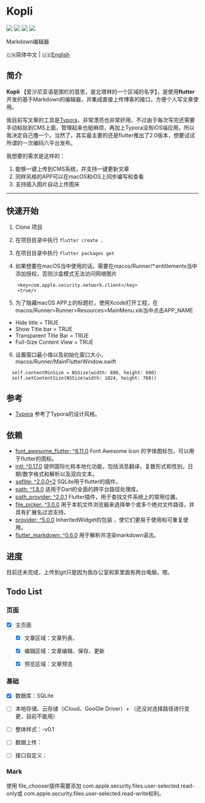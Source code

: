 # Kopli
![](https://img.shields.io/badge/Toolkit-Flutter-blue.svg)  ![](https://img.shields.io/badge/Language-Dart-orange.svg)  ![](https://img.shields.io/apm/l/vim-mode)  ![](https://img.shields.io/badge/Process-Developing-blueviolet.svg)

 Markdown编辑器

 🇨🇳简体中文 | 🇺🇸[English](https://github.com/wellmoonloft/vara)

## 简介

**Kopli** 【爱沙尼亚语是围栏的意思，是北塔林的一个区域的名字】，是使用**flutter**开发的基于Markdown的编辑器，并集成直接上传博客的接口，方便个人写文章使用。

我目前写文章的工具是[Typora](https://typora.io/)，非常漂亮也非常好用，不过由于每次写完还需要手动粘贴到CMS上面，管理起来也挺麻烦，再加上Typora没有iOS端应用，所以我决定自己撸一个。当然了，其实最主要的还是flutter推出了2.0版本，想要试试所谓的一次编码六平台发布。

我想要的需求是这样的：
1. 能够一键上传到CMS系统，并支持一键更新文章
2. 同样风格的APP可以在macOS和iOS上同步编写和查看
3. 支持插入图片自动上传图床


------------------------------

## 快速开始

1. Clone 项目

2. 在项目目录中执行 `flutter create . `

3. 在项目目录中执行 `flutter packages get`

4. 如果想要在macOS当中使用的话，需要在macos/Runner/*.entitlements当中添加授权，否则沙盒模式无法访问网络图片

```
	<key>com.apple.security.network.client</key>
	<true/>
```

5. 为了隐藏macOS APP上的标题栏，使用Xcode打开工程，在macos/Runner>Runner>Resources>MainMenu.xib当中点击APP_NAME
  - Hide title = TRUE
  - Show Title bar = TRUE
  - Transparent Title Bar = TRUE
  - Full-Size Content View = TRUE

6. 设置窗口最小值以及初始化窗口大小，macos/Runner/MainFlutterWindow.swift
```
  self.contentMinSize = NSSize(width: 800, height: 600)
  self.setContentSize(NSSize(width: 1024, height: 768))
```

## 参考
- [Typora](https://typora.io/) 参考了Typora的设计风格。

## 依赖

- [font_awesome_flutter: ^8.11.0](https://pub.dev/packages/font_awesome_flutter) Font Awesome Icon 的字体图标包，可以用于flutter的图标。
- [intl: ^0.17.0](https://pub.dev/packages/intl) 提供国际化和本地化功能，包括消息翻译，复数形式和性别，日期/数字格式和解析以及双向文本。
- [sqflite: ^2.0.0+2](https://pub.dev/packages/sqflite) SQLite用于flutter的插件。
- [path: ^1.8.0](https://pub.dev/packages/path) 适用于Dart的全面的跨平台路径处理库。
- [path_provider: ^2.0.1](https://pub.dev/packages/path_provider) Flutter插件，用于查找文件系统上的常用位置。
- [file_picker: ^3.0.0](https://pub.dev/packages/file_picker) 用于本机文件浏览器来选择单个或多个绝对文件路径，并具有扩展名过滤支持。
- [provider: ^5.0.0](https://pub.dev/packages/provider) InheritedWidget的包装 ，使它们更易于使用和可重复使用。
- [flutter_markdown: ^0.6.0](https://pub.dev/packages/flutter_markdown) 用于解析并渲染markdown语法。

## 进度

目前还未完成，上传到git只是因为我办公室和家里面有两台电脑，嗯。


## Todo List 

### 页面  
 
- [x] 主页面  
  - [x] 文章区域：文章列表、
  - [x] 编辑区域：文章编辑、保存、更新
  - [x] 预览区域：文章预览  
  

### 基础  
- [x] 数据库：SQLite
- [ ] 本地存储、云存储（iCloud、GooGle Driver）+ （还没对选择路径进行变更，目前不能用）
- [ ] 整体样式：-v0.1
- [ ] 数据上传：
- [ ] 接口自定义：


### Mark



使用 file_chooser插件需要添加 com.apple.security.files.user-selected.read-only或 com.apple.security.files.user-selected.read-write权利。